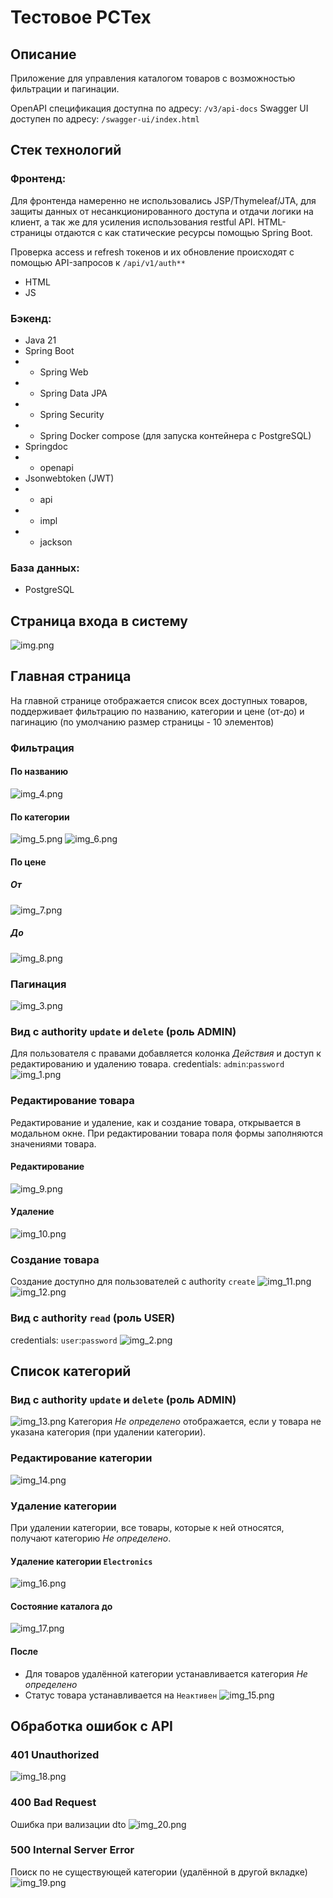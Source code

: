 # Тестовое РСТех

## Описание

Приложение для управления каталогом товаров с возможностью фильтрации и пагинации.

OpenAPI спецификация доступна по адресу: `/v3/api-docs`
Swagger UI доступен по адресу: `/swagger-ui/index.html`

## Стек технологий

### Фронтенд:

Для фронтенда намеренно не использовались JSP/Thymeleaf/JTA, для защиты данных от
несанкционированного доступа и отдачи логики на клиент, а так же для усиления использования restful
API.
HTML-страницы отдаются с как статические ресурсы помощью Spring Boot.

Проверка access и refresh токенов и их обновление происходят с помощью API-запросов к
`/api/v1/auth**`

- HTML
- JS

### Бэкенд:

- Java 21
- Spring Boot
-
    - Spring Web
-
    - Spring Data JPA
-
    - Spring Security
-
    - Spring Docker compose (для запуска контейнера с PostgreSQL)
- Springdoc
-
    - openapi
- Jsonwebtoken (JWT)
-
    - api
-
    - impl
-
    - jackson

### База данных:

- PostgreSQL

## Страница входа в систему

![img.png](assets/img.png)

## Главная страница

На главной странице отображается список всех доступных товаров, поддерживает фильтрацию по названию,
категории и цене (от-до) и пагинацию (по умолчанию размер страницы - 10 элементов)

### Фильтрация

#### По названию

![img_4.png](assets/img_4.png)

#### По категории

![img_5.png](assets/img_5.png)
![img_6.png](assets/img_6.png)

#### По цене

##### От

![img_7.png](assets/img_7.png)

##### До

![img_8.png](assets/img_8.png)

### Пагинация

![img_3.png](assets/img_3.png)

### Вид с authority `update` и `delete` (роль ADMIN)

Для пользователя с правами добавляется колонка *Действия* и доступ к редактированию и удалению
товара.
credentials: `admin`:`password`
![img_1.png](assets/img_1.png)

### Редактирование товара

Редактирование и удаление, как и создание товара, открывается в модальном окне. При редактировании
товара поля формы заполняются значениями товара.

#### Редактирование

![img_9.png](assets/img_9.png)

#### Удаление

![img_10.png](assets/img_10.png)

### Создание товара

Создание доступно для пользователей с authority `create`
![img_11.png](assets/img_11.png)
![img_12.png](assets/img_12.png)

### Вид с authority `read` (роль USER)

credentials: `user`:`password`
![img_2.png](assets/img_2.png)

## Список категорий

### Вид с authority `update` и `delete` (роль ADMIN)

![img_13.png](assets/img_13.png)
Категория *Не определено* отображается, если у товара не указана категория (при удалении категории).

### Редактирование категории

![img_14.png](assets/img_14.png)

### Удаление категории

При удалении категории, все товары, которые к ней относятся, получают категорию *Не определено*.

#### Удаление категории `Electronics`

![img_16.png](assets/img_16.png)

#### Состояние каталога до

![img_17.png](assets/img_17.png)

#### После

- Для товаров удалённой категории устанавливается категория *Не определено*
- Статус товара устанавливается на `Неактивен`
  ![img_15.png](assets/img_15.png)

## Обработка ошибок с API

### 401 Unauthorized

![img_18.png](assets/img_18.png)

### 400 Bad Request

Ошибка при вализации dto
![img_20.png](assets/img_20.png)

### 500 Internal Server Error

Поиск по не существующей категории (удалённой в другой вкладке)
![img_19.png](assets/img_19.png)